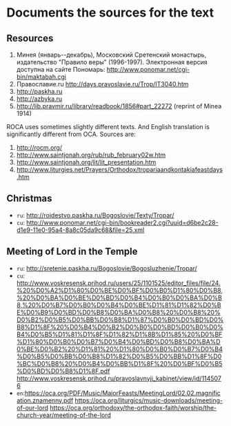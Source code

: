 # Documents the sources for the text

## Resources

1. Минея (январь--декабрь), Московский Сретенский монастырь, издательство "Правило веры" (1996-1997).
   Электронная версия доступна на сайте Пономарь:
   http://www.ponomar.net/cgi-bin/maktabah.cgi
2. Православие.ru http://days.pravoslavie.ru/Trop/IT3040.htm
3. http://paskha.ru
4. http://azbyka.ru
5. http://lib.pravmir.ru/library/readbook/1856#part_22272 (reprint of Minea 1914)

ROCA uses sometimes slightly different texts. And English translation is significantly different from OCA.
Sources are:

1. http://rocm.org/
2. http://www.saintjonah.org/rub/rub_february02w.htm
3. http://www.saintjonah.org/lit/lit_presentation.htm
4. http://www.liturgies.net/Prayers/Orthodox/tropariaandkontakiafeastdays.htm

## Christmas

* `ru`: http://rojdestvo.paskha.ru/Bogoslovie/Texty/Tropar/
* `cu`: http://www.ponomar.net/cgi-bin/bookreader2.cgi?uuid=d6be2c28-d1e9-11e0-95a4-8a8c05da9c68&file=25.xml


## Meeting of Lord in the Temple

* `ru`: http://sretenie.paskha.ru/Bogoslovie/Bogosluzhenie/Tropar/
* `cu`: http://www.voskresensk.prihod.ru/users/25/1101525/editor_files/file/24.%20%D0%A2%D1%80%D0%BE%D0%BF%D0%B0%D1%80%D0%B8,%20%D0%BA%D0%BE%D0%BD%D0%B4%D0%B0%D0%BA%D0%B8,%20%D0%B7%D0%B0%D0%B4%D0%BE%D1%81%D1%82%D0%BE%D0%B9%D0%BD%D0%B8%D0%BA%D0%B8%20%D0%B8%20%D0%B2%D0%B5%D0%BB%D0%B8%D1%87%D0%B0%D0%BD%D0%B8%D1%8F%20%D0%B4%D0%B2%D0%B0%D0%BD%D0%B0%D0%B4%D0%B5%D1%81%D1%8F%D1%82%D1%8B%D1%85%20%D0%BF%D1%80%D0%B0%D0%B7%D0%B4%D0%BD%D0%B8%D0%BA%D0%BE%D0%B2%20%D1%81%20%D1%80%D0%B0%D0%B7%D0%B4%D0%B5%D0%BB%D0%B8%D1%82%D0%B5%D0%BB%D1%8F%D0%BC%D0%B8%20%D0%B4%D0%BB%D1%8F%20%D0%BF%D0%B5%D0%BD%D0%B8%D1%8F.pdf
  http://www.voskresensk.prihod.ru/pravoslavnyjj_kabinet/view/id/1145076
* `en`:https://oca.org/PDF/Music/MajorFeasts/MeetingLord/02.02.magnification.znamenny.pdf
  https://oca.org/liturgics/music-downloads/meeting-of-our-lord
  https://oca.org/orthodoxy/the-orthodox-faith/worship/the-church-year/meeting-of-the-lord
